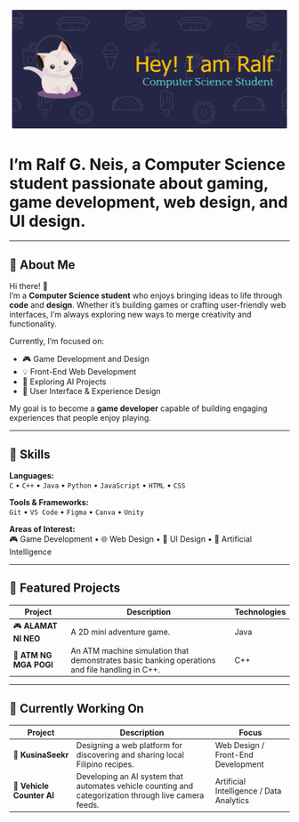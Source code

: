 ![Header](./github-header-banner.png)
# I’m **Ralf G. Neis**, a **Computer Science student** passionate about **gaming**, **game development**, **web design**, and **UI design**.  

---

## 🚀 About Me

Hi there! 👋  
I’m a **Computer Science student** who enjoys bringing ideas to life through **code** and **design**. Whether it’s building games or crafting user-friendly web interfaces, I’m always exploring new ways to merge creativity and functionality.

Currently, I’m focused on:
- 🎮 Game Development and Design  
- 💡 Front-End Web Development  
- 🧠 Exploring AI Projects  
- 🎨 User Interface & Experience Design

My goal is to become a **game developer** capable of building engaging experiences that people enjoy playing.

---

## 🧠 Skills

**Languages:**  
`C` • `C++` • `Java` • `Python` • `JavaScript` • `HTML` • `CSS`

**Tools & Frameworks:**  
`Git` • `VS Code` • `Figma` • `Canva` • `Unity`  

**Areas of Interest:**  
🎮 Game Development • 🌐 Web Design • 🎨 UI Design • 🤖 Artificial Intelligence

---

## 🧩 Featured Projects

| Project | Description | Technologies |
|----------|--------------|---------------|
| 🎮 **ALAMAT NI NEO** | A 2D mini adventure game. | Java |
| 🏧 **ATM NG MGA POGI** | An ATM machine simulation that demonstrates basic banking operations and file handling in C++. | C++ |

---

## 🧱 Currently Working On

| Project | Description | Focus |
|----------|--------------|--------|
| 🍳 **KusinaSeekr** | Designing a web platform for discovering and sharing local Filipino recipes. | Web Design / Front-End Development |
| 🚗 **Vehicle Counter AI** | Developing an AI system that automates vehicle counting and categorization through live camera feeds. | Artificial Intelligence / Data Analytics |

